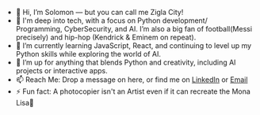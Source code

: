 - 👋 Hi, I’m Solomon — but you can call me Zigla City!
- 👀 I'm deep into tech, with a focus on Python development/ Programming, CyberSecurity, and AI. I’m also a big fan of football(Messi precisely) and hip-hop (Kendrick & Eminem on repeat).
- 🌱 I’m currently learning JavaScript, React, and continuing to level up my Python skills while exploring the world of AI.
- 💞️  I’m up for anything that blends Python and creativity, including AI projects or interactive apps.
- 📫 Reach Me: Drop a message on here, or find me on [LinkedIn](https://www.linkedin.com/in/ziglacity) or [Email](mailto:ziglacity@gmail.com)
- ⚡ Fun fact: A photocopier isn't an Artist even if it can recreate the Mona Lisa🎯


<!---
ZiglaCity/ZiglaCity is a ✨ special ✨ repository because its `README.md` (this file) appears on your GitHub profile.
You can click the Preview link to take a look at your changes.
--->
